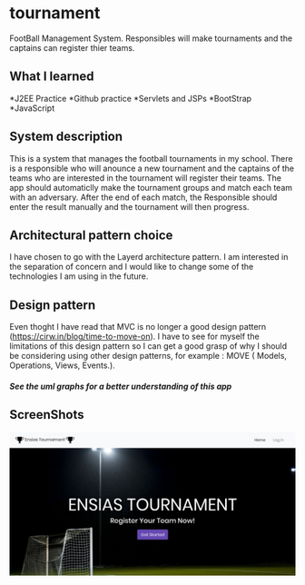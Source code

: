# tournament
FootBall Management System. Responsibles will make tournaments and the captains can register thier teams. 

## What I learned
*J2EE Practice
*Github practice
*Servlets and JSPs
*BootStrap 
*JavaScript

## System description
This is a system that manages the football tournaments in my school. 
There is a responsible who will anounce a new tournament and the captains of the teams who are interested in the tournament will register their teams. The app should automaticlly make the tournament groups and match each team with an adversary. After the end of each match, the Responsible should enter the result manually and the tournament will then progress.

## Architectural pattern choice
I have chosen to go with the Layerd architecture pattern. I am interested in the separation of concern and I would like to change some of the technologies I am using in the future. 

## Design pattern
Even thoght I have read that MVC is no longer a good design pattern (https://cirw.in/blog/time-to-move-on). I have to see for myself the limitations of this design pattern so I can get a good grasp of why I should be considering using other design patterns, for example : MOVE ( Models, Operations, Views, Events.). 

##### See the uml graphs for a better understanding of this app

## ScreenShots
![Index](https://raw.githubusercontent.com/mohammedSlimani/tournament/master/tournament_design/ScreenShots/visitor.png)
